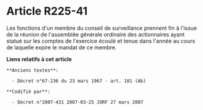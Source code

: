# Article R225-41

Les fonctions d'un membre du conseil de surveillance prennent fin à l'issue de la réunion de l'assemblée générale ordinaire
des actionnaires ayant statué sur les comptes de l'exercice écoulé et tenue dans l'année au cours de laquelle expire le
mandat de ce membre.

**Liens relatifs à cet article**

	**Anciens textes**:

	  - Décret n°67-236 du 23 mars 1967 - art. 101 (Ab)

	**Codifié par**:

	  - Décret n°2007-431 2007-03-25 JORF 27 mars 2007
